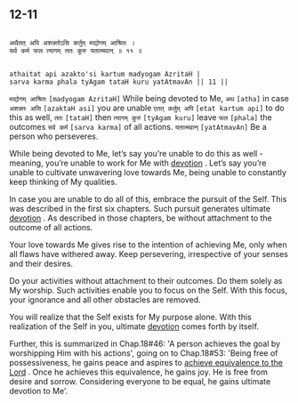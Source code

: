 ## 12-11


```shloka-sa

अथैतत् अपि अशक्तोऽसि कर्तुम् मद्योगम् आश्रितः ।
सर्व कर्म फल त्यागम् ततः कुरु यतात्मवान् ॥ ११ ॥

```
```shloka-sa-hk

athaitat api azakto'si kartum madyogam AzritaH |
sarva karma phala tyAgam tataH kuru yatAtmavAn || 11 ||

```
`मद्योगम् आश्रितः` `[madyogam AzritaH]` While being devoted to Me, `अथ` `[atha]` in case `अशक्तः असि` `[azaktaH asi]` you are unable `एतत् कर्तुम् अपि` `[etat kartum api]` to do this as well, `ततः` `[tataH]` then `त्यागम् कुरु` `[tyAgam kuru]` leave `फल` `[phala]` the outcomes `सर्व कर्म` `[sarva karma]` of all actions. `यतात्मवान्` `[yatAtmavAn]` Be a person who perseveres.

While being devoted to Me, let’s say you’re unable to do this as well - meaning, you’re unable to work for Me with 
[devotion](Chapter_7.md#bhakti_a_defn)
. Let’s say you’re unable to cultivate unwavering love towards Me, being unable to constantly keep thinking of My qualities.

In case you are unable to do all of this, embrace the pursuit of the Self. This was described in the first six chapters. Such pursuit generates ultimate 
[devotion](Chapter_7.md#bhakti_a_defn)
. As described in those chapters, be without attachment to the outcome of all actions. 

Your love towards Me gives rise to the intention of achieving Me, only when all flaws have withered away. Keep persevering, irrespective of your senses and their desires.

Do your activities without attachment to their outcomes. Do them solely as My worship. Such activities enable you to focus on the Self. With this focus, your ignorance and all other obstacles are removed. 

You will realize that the Self exists for My purpose alone. With this realization of the Self in you, ultimate 
[devotion](Chapter_7.md#bhakti_a_defn)
 comes forth by itself.

Further, this is summarized in Chap.18#46: 'A person achieves the goal by worshipping Him with his actions', going on to Chap.18#53: 'Being free of possessiveness, he gains peace and aspires to 
[achieve equivalence to the Lord](Moksha)
. Once he achieves this equivalence, he gains joy. He is free from desire and sorrow. Considering everyone to be equal, he gains ultimate devotion to Me’.


